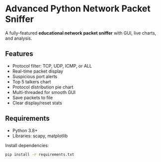 # Advanced Python Network Packet Sniffer

A fully-featured **educational network packet sniffer** with GUI, live charts, and analysis.

## Features

- Protocol filter: TCP, UDP, ICMP, or ALL
- Real-time packet display
- Suspicious port alerts
- Top 5 talkers chart
- Protocol distribution pie chart
- Multi-threaded for smooth GUI
- Save packets to file
- Clear display/reset stats

## Requirements

- Python 3.8+
- Libraries: scapy, matplotlib

Install dependencies:

```bash
pip install -r requirements.txt
